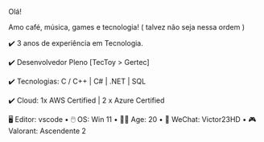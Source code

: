	
 Olá! 
 
 Amo café, música, games e tecnologia! ( talvez não seja nessa ordem ) 


✔️ 3 anos de experiência em Tecnologia.

✔️ Desenvolvedor Pleno [TecToy > Gertec]

✔️ Tecnologias: C / C++ | C# | .NET | SQL

✔️ Cloud: 1x AWS Certified | 2 x Azure Certified

🖥️ Editor: vscode  •
🖱️ OS: Win 11   •
🧑‍💻 Age: 20  •
🐲 WeChat: Victor23HD  •
🎮 Valorant: Ascendente 2

